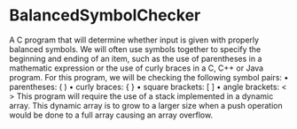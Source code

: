 # BalancedSymbolChecker
A C program that will determine whether input is given with properly balanced
symbols. We will often use symbols together to specify the beginning and ending of an item, such as
the use of parentheses in a mathematic expression or the use of curly braces in a C, C++ or Java
program. For this program, we will be checking the following symbol pairs:
• parentheses: ( )
• curly braces: { }
• square brackets: [ ]
• angle brackets: < >
This program will require the use of a stack implemented in a dynamic array. This dynamic array is
to grow to a larger size when a push operation would be done to a full array causing an array
overflow.
